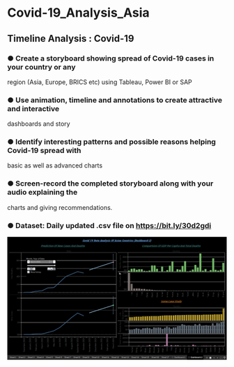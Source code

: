 # Covid-19_Analysis_Asia

## Timeline Analysis : Covid-19

### ● Create a storyboard showing spread of Covid-19 cases in your country or any
region (Asia, Europe, BRICS etc) using Tableau, Power BI or SAP
### ● Use animation, timeline and annotations to create attractive and interactive
dashboards and story
### ● Identify interesting patterns and possible reasons helping Covid-19 spread with
basic as well as advanced charts
### ● Screen-record the completed storyboard along with your audio explaining the
charts and giving recommendations.
### ● Dataset: Daily updated .csv file on https://bit.ly/30d2gdi

<img src=https://github.com/sumony2j/Covid-19_Analysis_Asia/blob/main/Screenshots/Dashboard/Dashboaed-2.png>
